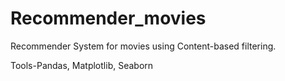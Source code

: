 # Recommender_movies
Recommender System for movies using Content-based filtering.

Tools-Pandas, Matplotlib, Seaborn

